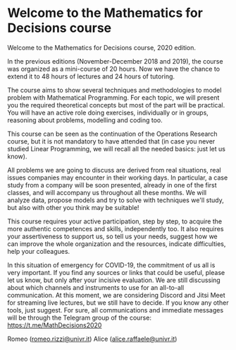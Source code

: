 # Welcome to the Mathematics for Decisions course #

Welcome to the Mathematics for Decisions course, 2020 edition.

In the previous editions (November-December 2018 and 2019), the course was organized as a mini-course of 20 hours.
Now we have the chance to extend it to 48 hours of lectures and 24 hours of tutoring.

The course aims to show several techniques and methodologies to model problem with Mathematical Programming.
For each topic, we will present you the required theoretical concepts but most of the part will be practical. You will have an active role doing exercises, individually or in groups, reasoning about problems, modelling and coding too.

This course can be seen as the continuation of the Operations Research course, but it is not mandatory to have attended that (in case you never studied Linear Programming, we will recall all the needed basics: just let us know).

All problems we are going to discuss are derived from real situations, real issues companies may encounter in their working days. In particular, a case study from a company will be soon presented, already in one of the first classes, and will accompany us throughout all these months. We will analyze data, propose models and try to solve with techniques we'll study, but also with other you think may be suitable!

This course requires your active participation, step by step, to acquire the more authentic competences and skills, independently too.
It also requires your assertiveness to support us, so tell us your needs, suggest how we can improve the whole organization and the resources, indicate difficulties, help your colleagues.

In this situation of emergency for COVID-19, the commitment of us all is very important.
If you find any sources or links that could be useful, please let us know, but only after your incisive evaluation. 
We are still discussing about which channels and instruments to use for an all-to-all communication. At this moment, we are considering Discord and Jitsi Meet for streaming live lectures, but we still have to decide. If you know any other tools, just suggest.
For sure, all communications and immediate messages will be through the Telegram group of the course:
https://t.me/MathDecisions2020


Romeo (romeo.rizzi@univr.it)
Alice (alice.raffaele@univr.it)
